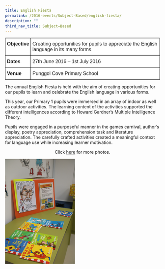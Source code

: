 ```yaml
---
title: English Fiesta
permalink: /2016-events/Subject-Based/english-fiesta/
description: ""
third_nav_title: Subject–Based
---
```

<style type="text/css">
.tg  {border-collapse:collapse;border-spacing:0;margin:0px auto;}
.tg td{border-color:black;border-style:solid;border-width:1px;font-family:Arial, sans-serif;font-size:14px;
  overflow:hidden;padding:10px 5px;word-break:normal;}
.tg th{border-color:black;border-style:solid;border-width:1px;font-family:Arial, sans-serif;font-size:14px;
  font-weight:normal;overflow:hidden;padding:10px 5px;word-break:normal;}
.tg .tg-sf6z{background-color:#FFF;color:#222;font-size:16px;font-weight:bold;text-align:left;vertical-align:top}
.tg .tg-g6yu{background-color:#FFF;color:#222;font-size:16px;text-align:left;vertical-align:top}
</style>
<table class="tg">
<tbody>
  <tr>
    <td class="tg-sf6z">Objective</td>
    <td class="tg-g6yu">Creating opportunities for pupils to appreciate the English language in its many forms</td>
  </tr>
  <tr>
    <td class="tg-sf6z">Dates</td>
    <td class="tg-g6yu">27th June 2016 – 1st July 2016</td>
  </tr>
  <tr>
    <td class="tg-sf6z">Venue</td>
    <td class="tg-g6yu">Punggol Cove Primary School</td>
  </tr>
</tbody>
</table>

The annual English Fiesta is held with the aim of creating opportunities for our pupils to learn and celebrate the English language in various forms.

  

This year, our Primary 1 pupils were immersed in an array of indoor as well as outdoor activities. The learning content of the activities supported the different intelligences according to Howard Gardner’s Multiple Intelligence Theory.

  

Pupils were engaged in a purposeful manner in the games carnival, author’s display, poetry appreciation, comprehension task and literature appreciation. The carefully crafted activities created a meaningful context for language use while increasing learner motivation. 

  

<center>Click <a href="https://flic.kr/s/aHskDa2M1p">here</a> for more photos.</center>

<img src="/images/2016%20English%20Fiesta%20(143).jpeg" 
     style="width:45%">